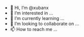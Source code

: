 - 👋 Hi, I’m @xubanx
- 👀 I’m interested in ...
- 🌱 I’m currently learning ...
- 💞️ I’m looking to collaborate on ...
- 📫 How to reach me ...

<!---
xubanx/xubanx is a ✨ special ✨ repository because its `README.md` (this file) appears on your GitHub profile.
You can click the Preview link to take a look at your changes.
--->
